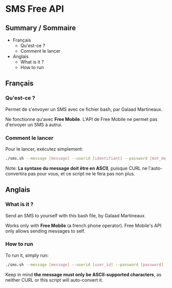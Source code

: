 # SMS Free API

## Summary / Sommaire

- Français
	- Qu'est-ce ?
	- Comment le lancer
- Anglais
	- What is it ?
	- How to run

## Français
### Qu'est-ce ?
Permet de s'envoyer un SMS avec ce fichier bash, par Galaad Martineaux.

Ne fonctionne qu'avec **Free Mobile**. L'API de Free Mobile ne permet
pas d'envoyer un SMS à autrui.

### Comment le lancer
Pour le lancer, exécutez simplement:
```sh
./sms.sh --message [message] --userid [identifiant] --password [mot_de_passe]
```
Note: **La syntaxe du message doit être en ASCII**, puisque CURL ne
l'auto-convertira pas pour vous, et ce script ne le fera pas non plus.


## Anglais

### What is it ?
Send an SMS to yourself with this bash file, by Galaad Martineaux.


Works only with **Free Mobile** (a french phone operator). Free Mobile's
API only allows sending messages to self.


### How to run
To run it, simply run:
```sh
./sms.sh --message [message] --userid [user_id] --password [password]
```
Keep in mind **the message must only be ASCII-supported characters**,
as neither CURL or this script will auto-convert it.

